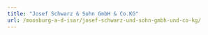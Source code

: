 ```yaml
---
title: "Josef Schwarz & Sohn GmbH & Co.KG"
url: /moosburg-a-d-isar/josef-schwarz-und-sohn-gmbh-und-co-kg/
---
```

